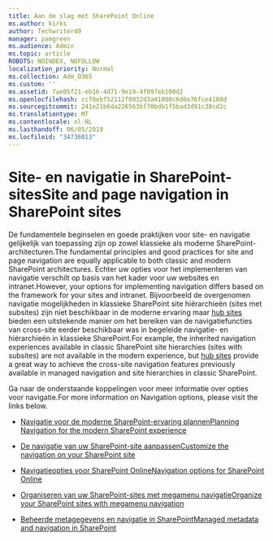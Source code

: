 ```yaml
---
title: Aan de slag met SharePoint Online
ms.author: kirks
author: Techwriter40
manager: pamgreen
ms.audience: Admin
ms.topic: article
ROBOTS: NOINDEX, NOFOLLOW
localization_priority: Normal
ms.collection: Adm_O365
ms.custom: ''
ms.assetid: 7ae05f21-eb16-4d71-9e19-4f097eb100d2
ms.openlocfilehash: ccf0ebf52112f0932d3a41000c6d6e76fce4180d
ms.sourcegitcommit: 241e21b6da226563bf70bdb1f5bad3d91c38cd2c
ms.translationtype: MT
ms.contentlocale: nl-NL
ms.lasthandoff: 06/05/2019
ms.locfileid: "34736013"
---
```

# <a name="site-and-page-navigation-in-sharepoint-sites"></a><span data-ttu-id="e4798-102">Site- en navigatie in SharePoint-sites</span><span class="sxs-lookup"><span data-stu-id="e4798-102">Site and page navigation in SharePoint sites</span></span>

<span data-ttu-id="e4798-103">De fundamentele beginselen en goede praktijken voor site- en navigatie gelijkelijk van toepassing zijn op zowel klassieke als moderne SharePoint-architecturen.</span><span class="sxs-lookup"><span data-stu-id="e4798-103">The fundamental principles and good practices for site and page navigation are equally applicable to both classic and modern SharePoint architectures.</span></span> <span data-ttu-id="e4798-104">Echter uw opties voor het implementeren van navigatie verschilt op basis van het kader voor uw websites en intranet.</span><span class="sxs-lookup"><span data-stu-id="e4798-104">However, your options for implementing navigation differs based on the framework for your sites and intranet.</span></span> <span data-ttu-id="e4798-105">Bijvoorbeeld de overgenomen navigatie mogelijkheden in klassieke SharePoint site hiërarchieën (sites met subsites) zijn niet beschikbaar in de moderne ervaring maar [hub sites](https://support.office.com/article/fe26ae84-14b7-45b6-a6d1-948b3966427f) bieden een uitstekende manier om het bereiken van de navigatiefuncties van cross-site eerder beschikbaar was in begeleide navigatie- en hiërarchieën in klassieke SharePoint.</span><span class="sxs-lookup"><span data-stu-id="e4798-105">For example, the inherited navigation experiences available in classic SharePoint site hierarchies (sites with subsites) are not available in the modern experience, but [hub sites](https://support.office.com/article/fe26ae84-14b7-45b6-a6d1-948b3966427f) provide a great way to achieve the cross-site navigation features previously available in managed navigation and site hierarchies in classic SharePoint.</span></span>

 <span data-ttu-id="e4798-106">Ga naar de onderstaande koppelingen voor meer informatie over opties voor navigatie.</span><span class="sxs-lookup"><span data-stu-id="e4798-106">For more information on Navigation options, please visit the links below.</span></span>

 - [<span data-ttu-id="e4798-107">Navigatie voor de moderne SharePoint-ervaring plannen</span><span class="sxs-lookup"><span data-stu-id="e4798-107">Planning Navigation for the modern SharePoint experience</span></span>](https://docs.microsoft.com/en-us/sharepoint/plan-navigation-modern-experience)

- [<span data-ttu-id="e4798-108">De navigatie van uw SharePoint-site aanpassen</span><span class="sxs-lookup"><span data-stu-id="e4798-108">Customize the navigation on your SharePoint site</span></span>](https://support.office.com/en-us/article/customize-the-navigation-on-your-sharepoint-site-3cd61ae7-a9ed-4e1e-bf6d-4655f0bf25ca)

- [<span data-ttu-id="e4798-109">Navigatieopties voor SharePoint Online</span><span class="sxs-lookup"><span data-stu-id="e4798-109">Navigation options for SharePoint Online</span></span>](https://docs.microsoft.com/en-us/office365/enterprise/navigation-options-for-sharepoint-online)
 
- [<span data-ttu-id="e4798-110">Organiseren van uw SharePoint-sites met megamenu navigatie</span><span class="sxs-lookup"><span data-stu-id="e4798-110">Organize your SharePoint sites with megamenu navigation</span></span>](https://techcommunity.microsoft.com/t5/Microsoft-SharePoint-Blog/Organize-your-SharePoint-sites-with-megamenu-navigation-and-new/ba-p/328068)

- [<span data-ttu-id="e4798-111">Beheerde metagegevens en navigatie in SharePoint</span><span class="sxs-lookup"><span data-stu-id="e4798-111">Managed metadata and navigation in SharePoint</span></span>](https://docs.microsoft.com/en-us/sharepoint/dev/general-development/managed-metadata-and-navigation-in-sharepoint)


